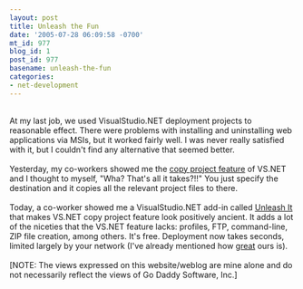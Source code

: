 ```yaml
---
layout: post
title: Unleash the Fun
date: '2005-07-28 06:09:58 -0700'
mt_id: 977
blog_id: 1
post_id: 977
basename: unleash-the-fun
categories:
- net-development
---
```

<br />At my last job, we used VisualStudio.NET deployment projects to reasonable effect. There were problems with installing and uninstalling web applications via MSIs, but it worked fairly well. I was never really satisfied with it, but I couldn't find any alternative that seemed better.<br /><br />Yesterday, my co-workers showed me the <a href="http://www.arunmicrosystems.netfirms.com/Deploy2.html">copy project feature</a> of VS.NET and I thought to myself, "Wha? That's all it takes?!!" You just specify the destination and it copies all the relevant project files to there.<br /><br />Today, a co-worker showed me a VisualStudio.NET add-in called <a href="http://www.eworldui.net/unleashit/">Unleash It</a> that makes VS.NET copy project feature look positively ancient. It adds a lot of the niceties that the VS.NET feature lacks: profiles, FTP, command-line, ZIP file creation, among others. It's free. Deployment now takes seconds, limited largely by your network (I've already mentioned how <a href="/blogs/bblog/archives/speedy.cfm">great</a> ours is).<br /><br />[NOTE: The views expressed on this website/weblog are mine alone and do not necessarily reflect the views of Go Daddy Software, Inc.]<br /><br /><br />

